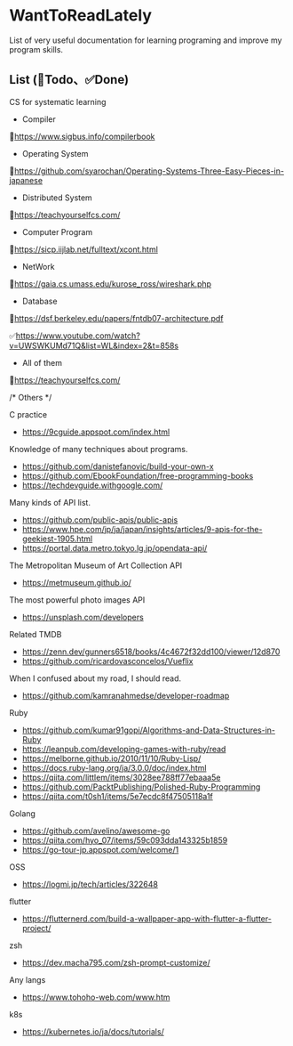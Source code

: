 # WantToReadLately
List of very useful documentation for learning programing and improve my program skills.

## List (🔵Todo、✅Done)
CS for systematic learning
- Compiler

🔵https://www.sigbus.info/compilerbook

- Operating System

🔵https://github.com/syarochan/Operating-Systems-Three-Easy-Pieces-in-japanese

- Distributed System

🔵https://teachyourselfcs.com/

- Computer Program

🔵https://sicp.iijlab.net/fulltext/xcont.html

- NetWork

🔵https://gaia.cs.umass.edu/kurose_ross/wireshark.php

- Database

🔵https://dsf.berkeley.edu/papers/fntdb07-architecture.pdf

✅https://www.youtube.com/watch?v=UWSWKUMd71Q&list=WL&index=2&t=858s

- All of them

🔵https://teachyourselfcs.com/


/* Others */

C practice
- https://9cguide.appspot.com/index.html

Knowledge of many techniques about programs.
- https://github.com/danistefanovic/build-your-own-x
- https://github.com/EbookFoundation/free-programming-books
- https://techdevguide.withgoogle.com/

Many kinds of API list.
- https://github.com/public-apis/public-apis
- https://www.hpe.com/jp/ja/japan/insights/articles/9-apis-for-the-geekiest-1905.html
- https://portal.data.metro.tokyo.lg.jp/opendata-api/

The Metropolitan Museum of Art Collection API
- https://metmuseum.github.io/

The most powerful photo images API
- https://unsplash.com/developers

Related TMDB
- https://zenn.dev/gunners6518/books/4c4672f32dd100/viewer/12d870
- https://github.com/ricardovasconcelos/Vueflix

When I confused about my road, I should read.
- https://github.com/kamranahmedse/developer-roadmap

Ruby
- https://github.com/kumar91gopi/Algorithms-and-Data-Structures-in-Ruby
- https://leanpub.com/developing-games-with-ruby/read
- https://melborne.github.io/2010/11/10/Ruby-Lisp/
- https://docs.ruby-lang.org/ja/3.0.0/doc/index.html
- https://qiita.com/littlem/items/3028ee788ff77ebaaa5e
- https://github.com/PacktPublishing/Polished-Ruby-Programming
- https://qiita.com/t0sh1/items/5e7ecdc8f47505118a1f

Golang
- https://github.com/avelino/awesome-go
- https://qiita.com/hyo_07/items/59c093dda143325b1859
- https://go-tour-jp.appspot.com/welcome/1

OSS
- https://logmi.jp/tech/articles/322648

flutter
- https://flutternerd.com/build-a-wallpaper-app-with-flutter-a-flutter-project/

zsh
- https://dev.macha795.com/zsh-prompt-customize/

Any langs
- https://www.tohoho-web.com/www.htm

k8s
- https://kubernetes.io/ja/docs/tutorials/
